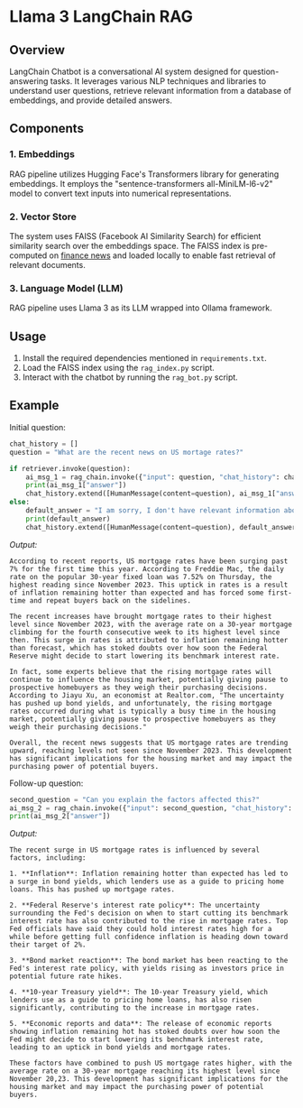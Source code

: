 # Llama 3 LangChain RAG

## Overview
LangChain Chatbot is a conversational AI system designed for question-answering tasks. It leverages various NLP techniques and libraries to understand user questions, retrieve relevant information from a database of embeddings, and provide detailed answers.

## Components
### 1. Embeddings
 RAG pipeline utilizes Hugging Face's Transformers library for generating embeddings. It employs the "sentence-transformers
 all-MiniLM-l6-v2" model to convert text inputs into numerical representations.

### 2. Vector Store
The system uses FAISS (Facebook AI Similarity Search) for efficient similarity search over the embeddings space. The FAISS index is pre-computed on [finance news](https://finance.yahoo.com/news/) and loaded locally to enable fast retrieval of relevant documents.

### 3. Language Model (LLM)
RAG pipeline uses Llama 3 as its LLM wrapped into Ollama framework.

## Usage
1. Install the required dependencies mentioned in `requirements.txt`.
2. Load the FAISS index using the `rag_index.py` script.
3. Interact with the chatbot by running the `rag_bot.py` script.

## Example

Initial question:

```python
chat_history = []
question = "What are the recent news on US mortage rates?"

if retriever.invoke(question):
    ai_msg_1 = rag_chain.invoke({"input": question, "chat_history": chat_history})
    print(ai_msg_1["answer"])
    chat_history.extend([HumanMessage(content=question), ai_msg_1["answer"]])
else:
    default_answer = "I am sorry, I don't have relevant information about your question."
    print(default_answer)
    chat_history.extend([HumanMessage(content=question), default_answer])
```

*Output:*

```
According to recent reports, US mortgage rates have been surging past 7% for the first time this year. According to Freddie Mac, the daily rate on the popular 30-year fixed loan was 7.52% on Thursday, the highest reading since November 2023. This uptick in rates is a result of inflation remaining hotter than expected and has forced some first-time and repeat buyers back on the sidelines.

The recent increases have brought mortgage rates to their highest level since November 2023, with the average rate on a 30-year mortgage climbing for the fourth consecutive week to its highest level since then. This surge in rates is attributed to inflation remaining hotter than forecast, which has stoked doubts over how soon the Federal Reserve might decide to start lowering its benchmark interest rate.

In fact, some experts believe that the rising mortgage rates will continue to influence the housing market, potentially giving pause to prospective homebuyers as they weigh their purchasing decisions. According to Jiayu Xu, an economist at Realtor.com, "The uncertainty has pushed up bond yields, and unfortunately, the rising mortgage rates occurred during what is typically a busy time in the housing market, potentially giving pause to prospective homebuyers as they weigh their purchasing decisions."

Overall, the recent news suggests that US mortgage rates are trending upward, reaching levels not seen since November 2023. This development has significant implications for the housing market and may impact the purchasing power of potential buyers.
```

Follow-up question:

```python
second_question = "Can you explain the factors affected this?"
ai_msg_2 = rag_chain.invoke({"input": second_question, "chat_history": chat_history})
print(ai_msg_2["answer"])
```

*Output:*

```
The recent surge in US mortgage rates is influenced by several factors, including:

1. **Inflation**: Inflation remaining hotter than expected has led to a surge in bond yields, which lenders use as a guide to pricing home loans. This has pushed up mortgage rates.

2. **Federal Reserve's interest rate policy**: The uncertainty surrounding the Fed's decision on when to start cutting its benchmark interest rate has also contributed to the rise in mortgage rates. Top Fed officials have said they could hold interest rates high for a while before getting full confidence inflation is heading down toward their target of 2%.

3. **Bond market reaction**: The bond market has been reacting to the Fed's interest rate policy, with yields rising as investors price in potential future rate hikes.

4. **10-year Treasury yield**: The 10-year Treasury yield, which lenders use as a guide to pricing home loans, has also risen significantly, contributing to the increase in mortgage rates.

5. **Economic reports and data**: The release of economic reports showing inflation remaining hot has stoked doubts over how soon the Fed might decide to start lowering its benchmark interest rate, leading to an uptick in bond yields and mortgage rates.

These factors have combined to push US mortgage rates higher, with the average rate on a 30-year mortgage reaching its highest level since November 20,23. This development has significant implications for the housing market and may impact the purchasing power of potential buyers.
```